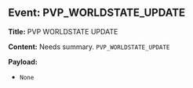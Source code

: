 ## Event: PVP_WORLDSTATE_UPDATE

**Title:** PVP WORLDSTATE UPDATE

**Content:**
Needs summary.
`PVP_WORLDSTATE_UPDATE`

**Payload:**
- `None`